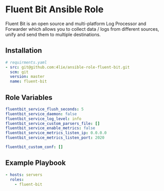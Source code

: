 # Fluent Bit Ansible Role

Fluent Bit is an open source and multi-platform Log Processor and Forwarder which allows you to collect data / logs from different sources, unify and send them to multiple destinations.

## Installation

``` yaml
# requirments.yaml
- src: git@github.com:4lie/ansible-role-fluent-bit.git
  scm: git
  version: master
  name: fluent-bit
```

## Role Variables

``` yaml
fluentbit_service_flush_seconds: 5
fluentbit_service_daemon: false
fluentbit_service_log_level: info
fluentbit_service_custom_parsers_file: []
fluentbit_service_enable_metrics: false
fluentbit_service_metrics_listen_ip: 0.0.0.0
fluentbit_service_metrics_listen_port: 2020

fluentbit_custom_conf: []
```

## Example Playbook

``` yaml
- hosts: servers
  roles:
    - fluent-bit
```
